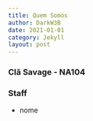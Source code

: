 ```yaml
---
title: Quem Somos
author: DarkW3B
date: 2021-01-01
category: Jekyll
layout: post
---
```


### Clã Savage - NA104

### Staff
- nome
